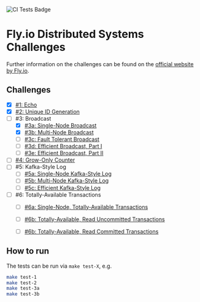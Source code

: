 ![CI Tests Badge](https://github.com/nspring00/fly-io-distributed-systems-challenge/actions/workflows/main.yml/badge.svg?branch=main)

# Fly.io Distributed Systems Challenges

Further information on the challenges can be found on the [official website by Fly.io](https://fly.io/dist-sys/).

## Challenges
- [x] [#1: Echo](https://fly.io/dist-sys/1/)
- [x] [#2: Unique ID Generation](https://fly.io/dist-sys/2/)
- [ ] #3: Broadcast
    - [x] [#3a: Single-Node Broadcast](https://fly.io/dist-sys/3a/)
    - [x] [#3b: Multi-Node Broadcast](https://fly.io/dist-sys/3b/)
    - [ ] [#3c: Fault Tolerant Broadcast](https://fly.io/dist-sys/3c/)
    - [ ] [#3d: Efficient Broadcast, Part I](https://fly.io/dist-sys/3d/)
    - [ ] [#3e: Efficient Broadcast, Part II](https://fly.io/dist-sys/3e/)
- [ ] [#4: Grow-Only Counter](https://fly.io/dist-sys/4/)
- [ ] #5: Kafka-Style Log
    - [ ] [#5a: Single-Node Kafka-Style Log](https://fly.io/dist-sys/5a/)
    - [ ] [#5b: Multi-Node Kafka-Style Log](https://fly.io/dist-sys/5b/)
    - [ ] [#5c: Efficient Kafka-Style Log](https://fly.io/dist-sys/5c/)
- [ ] #6: Totally-Available Transactions
    - [ ] [#6a: Single-Node, Totally-Available Transactions](https://fly.io/dist-sys/6a/)
    - [ ] [#6b: Totally-Available, Read Uncommitted Transactions](https://fly.io/dist-sys/6b/)
    - [ ] [#6b: Totally-Available, Read Committed Transactions](https://fly.io/dist-sys/6c/)


## How to run

The tests can be run via `make test-X`, e.g. 

```bash
make test-1
make test-2
make test-3a
make test-3b
```

